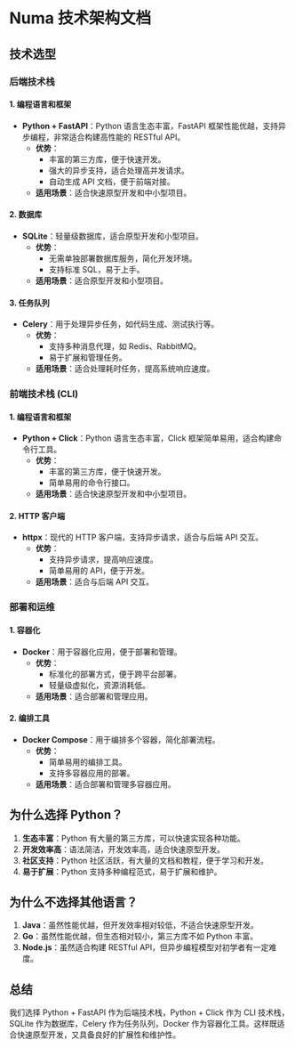 # Numa 技术架构文档

## 技术选型

### 后端技术栈

#### 1. 编程语言和框架
- **Python + FastAPI**：Python 语言生态丰富，FastAPI 框架性能优越，支持异步编程，非常适合构建高性能的 RESTful API。
  - **优势**：
    - 丰富的第三方库，便于快速开发。
    - 强大的异步支持，适合处理高并发请求。
    - 自动生成 API 文档，便于前端对接。
  - **适用场景**：适合快速原型开发和中小型项目。

#### 2. 数据库
- **SQLite**：轻量级数据库，适合原型开发和小型项目。
  - **优势**：
    - 无需单独部署数据库服务，简化开发环境。
    - 支持标准 SQL，易于上手。
  - **适用场景**：适合原型开发和小型项目。

#### 3. 任务队列
- **Celery**：用于处理异步任务，如代码生成、测试执行等。
  - **优势**：
    - 支持多种消息代理，如 Redis、RabbitMQ。
    - 易于扩展和管理任务。
  - **适用场景**：适合处理耗时任务，提高系统响应速度。

### 前端技术栈 (CLI)

#### 1. 编程语言和框架
- **Python + Click**：Python 语言生态丰富，Click 框架简单易用，适合构建命令行工具。
  - **优势**：
    - 丰富的第三方库，便于快速开发。
    - 简单易用的命令行接口。
  - **适用场景**：适合快速原型开发和中小型项目。

#### 2. HTTP 客户端
- **httpx**：现代的 HTTP 客户端，支持异步请求，适合与后端 API 交互。
  - **优势**：
    - 支持异步请求，提高响应速度。
    - 简单易用的 API，便于开发。
  - **适用场景**：适合与后端 API 交互。

### 部署和运维

#### 1. 容器化
- **Docker**：用于容器化应用，便于部署和管理。
  - **优势**：
    - 标准化的部署方式，便于跨平台部署。
    - 轻量级虚拟化，资源消耗低。
  - **适用场景**：适合部署和管理应用。

#### 2. 编排工具
- **Docker Compose**：用于编排多个容器，简化部署流程。
  - **优势**：
    - 简单易用的编排工具。
    - 支持多容器应用的部署。
  - **适用场景**：适合部署和管理多容器应用。

## 为什么选择 Python？

1. **生态丰富**：Python 有大量的第三方库，可以快速实现各种功能。
2. **开发效率高**：语法简洁，开发效率高，适合快速原型开发。
3. **社区支持**：Python 社区活跃，有大量的文档和教程，便于学习和开发。
4. **易于扩展**：Python 支持多种编程范式，易于扩展和维护。

## 为什么不选择其他语言？

1. **Java**：虽然性能优越，但开发效率相对较低，不适合快速原型开发。
2. **Go**：虽然性能优越，但生态相对较小，第三方库不如 Python 丰富。
3. **Node.js**：虽然适合构建 RESTful API，但异步编程模型对初学者有一定难度。

## 总结

我们选择 Python + FastAPI 作为后端技术栈，Python + Click 作为 CLI 技术栈，SQLite 作为数据库，Celery 作为任务队列，Docker 作为容器化工具。这样既适合快速原型开发，又具备良好的扩展性和维护性。